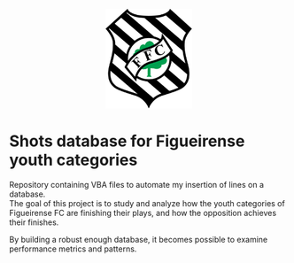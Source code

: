 <!--![Figueirense Futebol Clube](https://iconape.com/wp-content/files/xj/324379/png/Figueirense_Futebol_Clube-logo.png)-->
<p align="center">
  <img alt="FFC" height="180" src="Figueirense.png">
</p>

# Shots database for Figueirense youth categories
Repository containing VBA files to automate my insertion of lines on a database.<br>
The goal of this project is to study and analyze how the youth categories of Figueirense FC are finishing their plays, and how the opposition achieves their finishes.

By building a robust enough database, it becomes possible to examine performance metrics and patterns.
